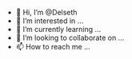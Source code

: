 - 👋 Hi, I’m @Delseth
- 👀 I’m interested in ...
- 🌱 I’m currently learning ...
- 💞️ I’m looking to collaborate on ...
- 📫 How to reach me ...

<!---
Delseth/Delseth is a ✨ special ✨ repository because its `README.md` (this file) appears on your GitHub profile.
You can click the Preview link to take a look at your changes.
--->
